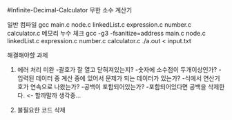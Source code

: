 #Infinite-Decimal-Calculator
무한 소수 계산기

일반 컴파일
gcc main.c node.c linkedList.c expression.c number.c calculator.c
메모리 누수 체크
gcc -g3 -fsanitize=address main.c node.c linkedList.c expression.c number.c calculator.c
./a.out < input.txt



해결해야할 과제

1. 에러 처리 미완 
    -괄호가 잘 열고 닫혀져있는지?
    -숫자에 소수점이 두개이상인가?
    -입력된 데이터 중 계산 중에 있어서 문제가 되는 데이터가 있는가?
    -식에서 연산기호가 연속으로 나왔는가?
    -공백이 포함되어있는가?
        -포함되어있다면 공백을 삭제한다. <- 할까말까 생각중...

2. 불필요한 코드 삭제